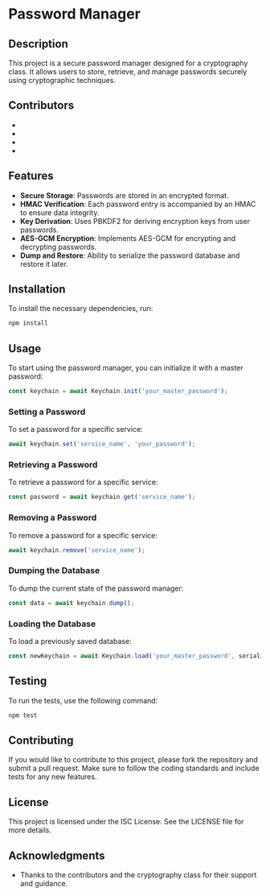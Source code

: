 # Password Manager

## Description
This project is a secure password manager designed for a cryptography class. It allows users to store, retrieve, and manage passwords securely using cryptographic techniques.

## Contributors
- 
-
-
-


## Features
- **Secure Storage**: Passwords are stored in an encrypted format.
- **HMAC Verification**: Each password entry is accompanied by an HMAC to ensure data integrity.
- **Key Derivation**: Uses PBKDF2 for deriving encryption keys from user passwords.
- **AES-GCM Encryption**: Implements AES-GCM for encrypting and decrypting passwords.
- **Dump and Restore**: Ability to serialize the password database and restore it later.

## Installation

To install the necessary dependencies, run:
```bash
npm install
```

## Usage

To start using the password manager, you can initialize it with a master password:

```javascript
const keychain = await Keychain.init('your_master_password');
```

### Setting a Password

To set a password for a specific service:

```javascript
await keychain.set('service_name', 'your_password');
```

### Retrieving a Password

To retrieve a password for a specific service:

```javascript
const password = await keychain.get('service_name');
```

### Removing a Password

To remove a password for a specific service:

```javascript
await keychain.remove('service_name');
```

### Dumping the Database

To dump the current state of the password manager:

```javascript
const data = await keychain.dump();
```

### Loading the Database

To load a previously saved database:

```javascript
const newKeychain = await Keychain.load('your_master_password', serializedData, checksum);
```

## Testing

To run the tests, use the following command:

```bash
npm test
```

## Contributing

If you would like to contribute to this project, please fork the repository and submit a pull request. Make sure to follow the coding standards and include tests for any new features.

## License

This project is licensed under the ISC License. See the LICENSE file for more details.

## Acknowledgments

- Thanks to the contributors and the cryptography class for their support and guidance.
